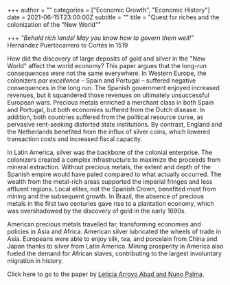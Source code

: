 +++
author = ""
categories = ["Economic Growth", "Economic History"]
date = 2021-06-15T23:00:00Z
subtitle = ""
title = "Quest for riches and the colonization of the “New World”"

+++
_“Behold rich lands! May you know how to govern them well!”_ Hernández Puertocarrero to Cortés in 1519

How did the discovery of large deposits of gold and silver in the "New World" affect the world economy? This paper argues that the long-run consequences were not the same everywhere. In Western Europe, the colonizers _par excellence_ – Spain and Portugal – suffered negative consequences in the long run. The Spanish government enjoyed increased revenues, but it squandered those revenues on ultimately unsuccessful European wars. Precious metals enriched a merchant class in both Spain and Portugal, but both economies suffered from the Dutch disease. In addition, both countries suffered from the political resource curse, as pervasive rent-seeking distorted state institutions. By contrast, England and the Netherlands benefited from the influx of silver coins, which lowered transaction costs and increased fiscal capacity.

In Latin America, silver was the backbone of the colonial enterprise. The colonizers created a complex infrastructure to maximize the proceeds from mineral extraction. Without precious metals, the extent and depth of the Spanish empire would have paled compared to what actually occurred. The wealth from the metal-rich areas supported the imperial fringes and less affluent regions. Local elites, not the Spanish Crown, benefited most from mining and the subsequent growth. In Brazil, the absence of precious metals in the first two centuries gave rise to a plantation economy, which was overshadowed by the discovery of gold in the early 1690s.

American precious metals travelled far, transforming economies and policies in Asia and Africa. American silver lubricated the wheels of trade in Asia. Europeans were able to enjoy silk, tea, and porcelain from China and Japan thanks to silver from Latin America. Mining prosperity in America also fueled the demand for African slaves, contributing to the largest involuntary migration in history.

Click here to go to the paper by [Leticia Arroyo Abad and Nuno Palma](https://hummedia.manchester.ac.uk/schools/soss/economics/discussionpapers/EDP-2003.pdf).